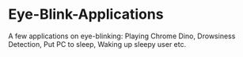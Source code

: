 # Eye-Blink-Applications
A few applications on eye-blinking: Playing Chrome Dino, Drowsiness Detection, Put PC to sleep, Waking up sleepy user etc.
